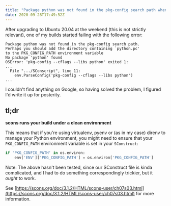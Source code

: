 ```yaml
---
title: "Package python was not found in the pkg-config search path when using scons"
date: 2020-09-28T17:49:52Z
---
```


After upgrading to Ubuntu 20.04 at the weekend (this is not strictly relevant),
one of my builds started failing with the following error:

```
Package python was not found in the pkg-config search path.
Perhaps you should add the directory containing `python.pc'
to the PKG_CONFIG_PATH environment variable
No package 'python' found
OSError: 'pkg-config --cflags --libs python' exited 1:
...
  File ".../SConscript", line 11:
    env.ParseConfig('pkg-config --cflags --libs python')
...
```

I couldn't find anything on Google, so having solved the problem, I figured I'd
write it up for posterity.

## tl;dr

**scons runs your build under a clean environment**

This means that if you're using virtualenv, pyenv or (as in my case) direnv to manage
your Python environment, you might need to ensure that your `PKG_CONFIG_PATH` environment
variable is set in your `SConstruct`:

```python
if 'PKG_CONFIG_PATH' in os.environ:
    env['ENV']['PKG_CONFIG_PATH'] = os.environ['PKG_CONFIG_PATH']
```

Note: The above hasn't been tested, since our SConstruct file is kinda complicated, and I had to do something correspondingly trickier, but it _ought_ to work.

See [https://scons.org/doc/3.1.2/HTML/scons-user/ch07s03.html](https://scons.org/doc/3.1.2/HTML/scons-user/ch07s03.html) for more information.
